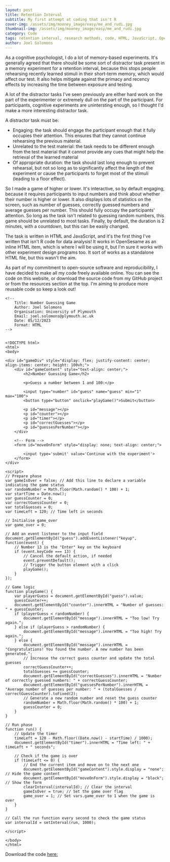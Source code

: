 ```yaml
---
layout: post
title: Retention Interval 
subtitle: My first attempt at coding that isn't R
cover-img: /assets/img/mooney_image/easy/me_and_rudi.jpg
thumbnail-img: /assets/img/mooney_image/easy/me_and_rudi.jpg
category: Code
tags: retention interval, research methods, code, HTML, JavaScript, Open Source, 
author: Joel Solomons
---
```


As a cognitive psychologist, I do a lot of memory-based experiments. It's generally agreed that there should be some sort of distractor task present in a memory experiment for a retention interval, because this stops people rehearsing recently learned stimuli in their short-term memory, which would affect our test. It also helps mitigate against the primacy and recency effects by increasing the time between exposure and testing.

A lot of the distractor tasks I've seen previously are either hard work on the part of the experimenter or extremely dull on the part of the participant. For participants, cognitive experiments are unintersting enough, so I thought I'd make a more interesting distractor task.

A distractor task must be:

- Engaging: the task should engage the participant enough that it fully occupies their attention. This ensures that they cannot continue rehearsing the previous material.
- Unrelated to the test material: the task needs to be different enough from the test material that it cannot provide any cues that might help the retrieval of the learned material
- Of appropriate duration: the task should last long enough to prevent rehearsal, but not so long as to significantly affect the length of the experiment or cause the participants to forget most of the stimuli (leading to a floor effect). 

So I made a game of higher or lower. It's interactive, so by default engaging, because it requires participants to input numbers and think about whether their number is higher or lower. It also displays lots of statistics on the screen, such as number of guesses, correctly guessed numbers and average guesses per number. This should fully occupy the participants' attention. So long as the task isn't related to guessing random numbers, this game should be unrelated to most tasks. Finally, by default, the duration is 2 minutes, with a countdown, but this can be easily changed. 

The task is written in HTML and JavaScript, and it's the first thing I've written that isn't R code for data analysis! It works in OpenSesame as an inline HTML item, which is where I will be using it, but I'm sure it works with other experiment design programs too. It sort of works as a standalone HTML file, but this wasn't the aim.

As part of my commitment to open-source software and reproducibility, I have decided to make all my code freely available online. You can see the code on this website, or download the source code from my GitHub project or from the resources section at the top. I'm aiming to produce more reusable code so keep a look out!

```
<!-- 
	Title: Number Guessing Game
	Author: Joel Solomons
	Organisation: University of Plymouth
	Email: joel.solomons@plymouth.ac.uk
	Date: 05/12/2023
	Format: HTML
-->


<!DOCTYPE html>
<html>
<body>

<div id="gameDiv" style="display: flex; justify-content: center; align-items: center; height: 100vh;">
    <div id="gameContent" style="text-align: center;">
        <h2>Number Guessing Game</h2>

        <p>Guess a number between 1 and 100:</p>

        <input type="number" id="guess" name="guess" min="1" max="100">
        <button type="button" onclick="playGame()">Submit</button>

        <p id="message"></p>
        <p id="counter"></p>
        <p id="timer"></p>
        <p id="correctGuesses"></p>
        <p id="guessesPerNumber"></p>
    </div>

    <!-- Form -->
    <form id="moveOnForm" style="display: none; text-align: center;">
        
        <input type='submit' value='Continue with the experiment'>
    </form>
</div>

<script>
// Prepare phase
var gameIsOver = false; // Add this line to declare a variable indicating the game status
var randomNumber = Math.floor(Math.random() * 100) + 1;
var startTime = Date.now();
var guessCounter = 0;
var correctGuessCounter = 0;
var totalGuesses = 0;
var timeLeft = 120; // Time left in seconds

// Initialise game_over
var game_over = 0;

// Add an event listener to the input field
document.getElementById("guess").addEventListener("keyup", function(event) {
    // Number 13 is the "Enter" key on the keyboard
    if (event.keyCode === 13) {
        // Cancel the default action, if needed
        event.preventDefault();
        // Trigger the button element with a click
        playGame();
    }
});

// Game logic
function playGame() {
    var playerGuess = document.getElementById("guess").value;
    guessCounter++;
    document.getElementById("counter").innerHTML = "Number of guesses: " + guessCounter;
    if (playerGuess < randomNumber) {
        document.getElementById("message").innerHTML = "Too low! Try again.";
    } else if (playerGuess > randomNumber) {
        document.getElementById("message").innerHTML = "Too high! Try again.";
    } else {
        document.getElementById("message").innerHTML = "Congratulations! You found the number. A new number has been generated.";
        // Increase the correct guess counter and update the total guesses
        correctGuessCounter++;
        totalGuesses += guessCounter;
        document.getElementById("correctGuesses").innerHTML = "Number of correctly guessed numbers: " + correctGuessCounter;
        document.getElementById("guessesPerNumber").innerHTML = "Average number of guesses per number: " + (totalGuesses / correctGuessCounter).toFixed(2);
        // Generate a new random number and reset the guess counter
        randomNumber = Math.floor(Math.random() * 100) + 1;
        guessCounter = 0;
    }
}

// Run phase
function run() {
    // Update the timer
    timeLeft = 120 - Math.floor((Date.now() - startTime) / 1000);
    document.getElementById("timer").innerHTML = "Time left: " + timeLeft + " seconds";

    // Check if the game is over
    if (timeLeft <= 0) {
        // End the current item and move on to the next one
        document.getElementById("gameContent").style.display = "none"; // Hide the game content
        document.getElementById("moveOnForm").style.display = "block"; // Show the form
        clearInterval(intervalId); // Clear the interval
        gameIsOver = true; // Set the game over flag
        game_over = 1; // Set vars.game_over to 1 when the game is over
    }
}

// Call the run function every second to check the game status
var intervalId = setInterval(run, 1000);

</script>

</body>
</html>
```
Download the code [here:](https://github.com/joelsolo99/joelsolo99.github.io/blob/master/reusable_code/number_game_distractor_task.html)
